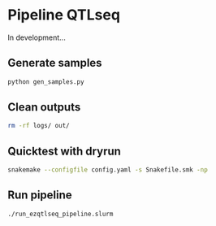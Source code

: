 # Pipeline QTLseq

In development...

## Generate samples

```bash
python gen_samples.py
```

## Clean outputs
```bash
rm -rf logs/ out/
```

## Quicktest with dryrun

```bash
snakemake --configfile config.yaml -s Snakefile.smk -np
```

## Run pipeline

```bash
./run_ezqtlseq_pipeline.slurm
```